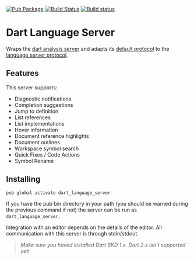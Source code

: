[![Pub Package](https://img.shields.io/pub/v/dart_language_server.svg)](https://pub.dartlang.org/packages/dart_language_server)
[![Build Status](https://travis-ci.org/natebosch/dart_language_server.svg?branch=master)](https://travis-ci.org/natebosch/dart_language_server)
[![Build status](https://ci.appveyor.com/api/projects/status/ydol1ue3oql4g6hw/branch/master?svg=true)](https://ci.appveyor.com/project/natebosch/dart-language-server/branch/master)


# Dart Language Server

Wraps the [dart analysis server] and adapts its [default protocol] to the
[language server protocol].

[dart analysis server]: https://github.com/dart-lang/sdk/tree/master/pkg/analysis_server
[default protocol]: https://goo.gl/02kGvm
[language server protocol]: https://github.com/Microsoft/language-server-protocol

## Features

This server supports:

- Diagnostic notifications
- Completion suggestions
- Jump to definition
- List references
- List implementations
- Hover information
- Document reference highlights
- Document outlines
- Workspace symbol search
- Quick Fixes / Code Actions
- Symbol Rename

## Installing

`pub global activate dart_language_server`

If you have the pub bin directory in your path (you should be warned during the
previous command if not) the server can be run as `dart_language_server`.

Integration with an editor depends on the details of the editor. All
communication with this server is through stdin/stdout.

>*Make sure you haved installed Dart SKD 1.x. Dart 2.x isn't supported yet!*
